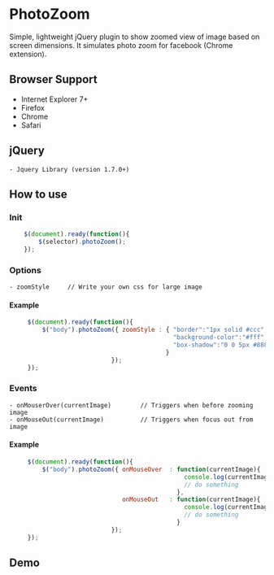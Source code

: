 # PhotoZoom

Simple, lightweight jQuery plugin to show zoomed view of image based on screen dimensions. It simulates photo zoom for facebook (Chrome extension).

## Browser Support

 - Internet Explorer 7+
 - Firefox
 - Chrome
 - Safari

## jQuery

	- Jquery Library (version 1.7.0+)

## How to use

### Init

```javascript
    $(document).ready(function(){
        $(selector).photoZoom();
    });
```
### Options

    - zoomStyle     // Write your own css for large image

#### Example

```javascript
     $(document).ready(function(){
         $("body").photoZoom({ zoomStyle : { "border":"1px solid #ccc",
                                             "background-color":"#fff",
                                             "box-shadow":"0 0 5px #888"
                                           }
                            });
     });
```

### Events

    - onMouserOver(currentImage)        // Triggers when before zooming image
    - onMouseOut(currentImage)          // Triggers when focus out from image

#### Example

```javascript
     $(document).ready(function(){
         $("body").photoZoom({ onMouseOver  : function(currentImage){
                                                console.log(currentImage);
                                                // do something
                                              },
                               onMouseOut   : function(currentImage){
                                                console.log(currentImage);
                                                // do something
                                              }
                            });
     });
```
## Demo
	